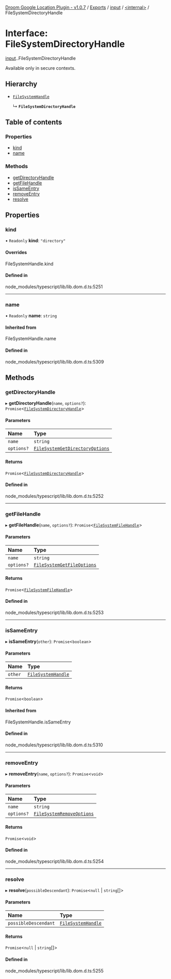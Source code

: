[Droom Google Location Plugin - v1.0.7](../README.md) / [Exports](../modules.md) / [input](../modules/input.md) / [<internal\>](../modules/input._internal_.md) / FileSystemDirectoryHandle

# Interface: FileSystemDirectoryHandle

[input](../modules/input.md).[<internal>](../modules/input._internal_.md).FileSystemDirectoryHandle

Available only in secure contexts.

## Hierarchy

- [`FileSystemHandle`](../modules/input._internal_.md#filesystemhandle)

  ↳ **`FileSystemDirectoryHandle`**

## Table of contents

### Properties

- [kind](input._internal_.FileSystemDirectoryHandle.md#kind)
- [name](input._internal_.FileSystemDirectoryHandle.md#name)

### Methods

- [getDirectoryHandle](input._internal_.FileSystemDirectoryHandle.md#getdirectoryhandle)
- [getFileHandle](input._internal_.FileSystemDirectoryHandle.md#getfilehandle)
- [isSameEntry](input._internal_.FileSystemDirectoryHandle.md#issameentry)
- [removeEntry](input._internal_.FileSystemDirectoryHandle.md#removeentry)
- [resolve](input._internal_.FileSystemDirectoryHandle.md#resolve)

## Properties

### kind

• `Readonly` **kind**: ``"directory"``

#### Overrides

FileSystemHandle.kind

#### Defined in

node_modules/typescript/lib/lib.dom.d.ts:5251

___

### name

• `Readonly` **name**: `string`

#### Inherited from

FileSystemHandle.name

#### Defined in

node_modules/typescript/lib/lib.dom.d.ts:5309

## Methods

### getDirectoryHandle

▸ **getDirectoryHandle**(`name`, `options?`): `Promise`<[`FileSystemDirectoryHandle`](../modules/input._internal_.md#filesystemdirectoryhandle)\>

#### Parameters

| Name | Type |
| :------ | :------ |
| `name` | `string` |
| `options?` | [`FileSystemGetDirectoryOptions`](input._internal_.FileSystemGetDirectoryOptions.md) |

#### Returns

`Promise`<[`FileSystemDirectoryHandle`](../modules/input._internal_.md#filesystemdirectoryhandle)\>

#### Defined in

node_modules/typescript/lib/lib.dom.d.ts:5252

___

### getFileHandle

▸ **getFileHandle**(`name`, `options?`): `Promise`<[`FileSystemFileHandle`](../modules/input._internal_.md#filesystemfilehandle)\>

#### Parameters

| Name | Type |
| :------ | :------ |
| `name` | `string` |
| `options?` | [`FileSystemGetFileOptions`](input._internal_.FileSystemGetFileOptions.md) |

#### Returns

`Promise`<[`FileSystemFileHandle`](../modules/input._internal_.md#filesystemfilehandle)\>

#### Defined in

node_modules/typescript/lib/lib.dom.d.ts:5253

___

### isSameEntry

▸ **isSameEntry**(`other`): `Promise`<`boolean`\>

#### Parameters

| Name | Type |
| :------ | :------ |
| `other` | [`FileSystemHandle`](../modules/input._internal_.md#filesystemhandle) |

#### Returns

`Promise`<`boolean`\>

#### Inherited from

FileSystemHandle.isSameEntry

#### Defined in

node_modules/typescript/lib/lib.dom.d.ts:5310

___

### removeEntry

▸ **removeEntry**(`name`, `options?`): `Promise`<`void`\>

#### Parameters

| Name | Type |
| :------ | :------ |
| `name` | `string` |
| `options?` | [`FileSystemRemoveOptions`](input._internal_.FileSystemRemoveOptions.md) |

#### Returns

`Promise`<`void`\>

#### Defined in

node_modules/typescript/lib/lib.dom.d.ts:5254

___

### resolve

▸ **resolve**(`possibleDescendant`): `Promise`<``null`` \| `string`[]\>

#### Parameters

| Name | Type |
| :------ | :------ |
| `possibleDescendant` | [`FileSystemHandle`](../modules/input._internal_.md#filesystemhandle) |

#### Returns

`Promise`<``null`` \| `string`[]\>

#### Defined in

node_modules/typescript/lib/lib.dom.d.ts:5255
